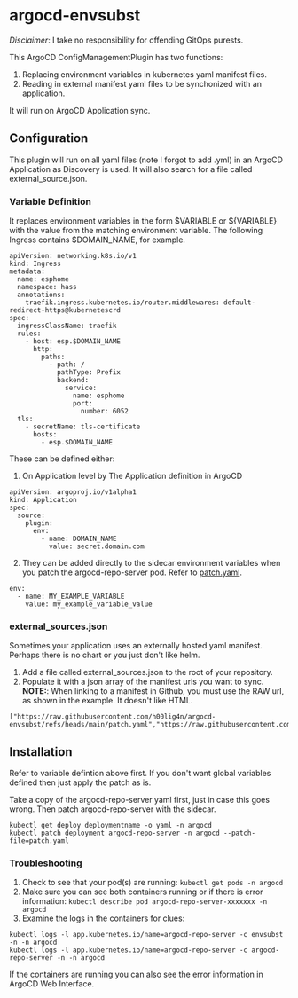 # argocd-envsubst
*Disclaimer*: I take no responsibility for offending GitOps purests.

This ArgoCD ConfigManagementPlugin has two functions:
1. Replacing environment variables in kubernetes yaml manifest files.
2. Reading in external manifest yaml files to be synchonized with an application.

It will run on ArgoCD Application sync.

## Configuration
This plugin will run on all yaml files (note I forgot to add .yml) in an ArgoCD Application as Discovery is used.
It will also search for a file called external_source.json.

### Variable Definition
It replaces environment variables in the form $VARIABLE or ${VARIABLE} with the value from the matching environment variable.
The following Ingress contains $DOMAIN_NAME, for example.
```
apiVersion: networking.k8s.io/v1
kind: Ingress
metadata:
  name: esphome
  namespace: hass
  annotations:
    traefik.ingress.kubernetes.io/router.middlewares: default-redirect-https@kubernetescrd
spec:
  ingressClassName: traefik
  rules:
    - host: esp.$DOMAIN_NAME
      http:
        paths:
          - path: /
            pathType: Prefix
            backend:
              service:
                name: esphome
                port:
                  number: 6052
  tls:
    - secretName: tls-certificate
      hosts:
        - esp.$DOMAIN_NAME
```


These can be defined either:
1. On Application level by The Application definition in ArgoCD
```
apiVersion: argoproj.io/v1alpha1
kind: Application
spec:
  source:
    plugin:
      env:
        - name: DOMAIN_NAME
          value: secret.domain.com
```
2. They can be added directly to the sidecar environment variables when you patch the argocd-repo-server pod.
Refer to [patch.yaml](https://github.com/h00lig4n/argocd-envsubst/blob/main/patch.yaml).
```
env:
  - name: MY_EXAMPLE_VARIABLE
    value: my_example_variable_value
```

### external_sources.json
Sometimes your application uses an externally hosted yaml manifest. Perhaps there is no chart or you just don't like helm. 

1. Add a file called external_sources.json to the root of your repository.
2. Populate it with a json array of the manifest urls you want to sync.
**NOTE:**: When linking to a manifest in Github, you must use the RAW url, as shown in the example. It doesn't like HTML.
```
["https://raw.githubusercontent.com/h00lig4n/argocd-envsubst/refs/heads/main/patch.yaml","https://raw.githubusercontent.com/h00lig4n/k3s/refs/heads/main/esphome/deployment.yaml"]
```

## Installation
Refer to variable defintion above first. If you don't want global variables defined then just apply the patch as is.

Take a copy of the argocd-repo-server yaml first, just in case this goes wrong.
Then patch argocd-repo-server with the sidecar.
```
kubectl get deploy deploymentname -o yaml -n argocd
kubectl patch deployment argocd-repo-server -n argocd --patch-file=patch.yaml
```

### Troubleshooting
1. Check to see that your pod(s) are running: ```kubectl get pods -n argocd```
2. Make sure you can see both containers running or if there is error information: ```kubectl describe pod argocd-repo-server-xxxxxxx -n argocd```
3. Examine the logs in the containers for clues:
```
kubectl logs -l app.kubernetes.io/name=argocd-repo-server -c envsubst -n -n argocd
kubectl logs -l app.kubernetes.io/name=argocd-repo-server -c argocd-repo-server -n -n argocd
```
If the containers are running you can also see the error information in ArgoCD Web Interface.





